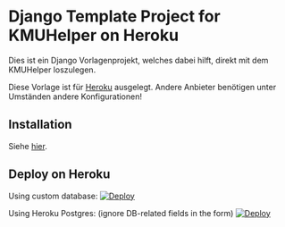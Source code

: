 # Django Template Project for KMUHelper on Heroku

Dies ist ein Django Vorlagenprojekt, welches dabei hilft, direkt mit dem KMUHelper loszulegen.

Diese Vorlage ist für [Heroku](https://heroku.com) ausgelegt. Andere Anbieter benötigen unter Umständen andere Konfigurationen!

## Installation

Siehe [hier](https://rafaelurben.github.io/django-kmuhelper/installation).

## Deploy on Heroku

Using custom database:
[![Deploy](https://www.herokucdn.com/deploy/button.svg)](https://heroku.com/deploy?template=https://github.com/rafaelurben/djangoproject-template-kmuhelper-heroku)

Using Heroku Postgres: (ignore DB-related fields in the form)
[![Deploy](https://www.herokucdn.com/deploy/button.svg)](https://heroku.com/deploy?template=https://github.com/rafaelurben/djangoproject-template-kmuhelper-heroku&addons=[heroku-postgresql])
